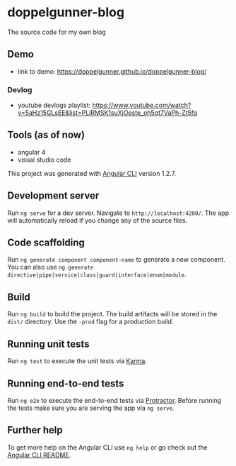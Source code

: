 # doppelgunner-blog
The source code for my own blog

## Demo
* link to demo: https://doppelgunner.github.io/doppelgunner-blog/

### Devlog
* youtube devlogs playlist: https://www.youtube.com/watch?v=5aHz15GLsEE&list=PLlRMSK1suXjOeste_oh5qt7VaPh-Zt5fq

## Tools (as of now)
* angular 4
* visual studio code

This project was generated with [Angular CLI](https://github.com/angular/angular-cli) version 1.2.7.

## Development server

Run `ng serve` for a dev server. Navigate to `http://localhost:4200/`. The app will automatically reload if you change any of the source files.

## Code scaffolding

Run `ng generate component component-name` to generate a new component. You can also use `ng generate directive|pipe|service|class|guard|interface|enum|module`.

## Build

Run `ng build` to build the project. The build artifacts will be stored in the `dist/` directory. Use the `-prod` flag for a production build.

## Running unit tests

Run `ng test` to execute the unit tests via [Karma](https://karma-runner.github.io).

## Running end-to-end tests

Run `ng e2e` to execute the end-to-end tests via [Protractor](http://www.protractortest.org/).
Before running the tests make sure you are serving the app via `ng serve`.

## Further help

To get more help on the Angular CLI use `ng help` or go check out the [Angular CLI README](https://github.com/angular/angular-cli/blob/master/README.md).
